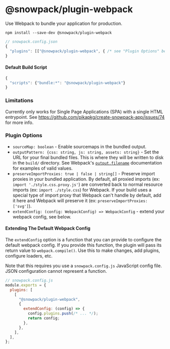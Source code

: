 # @snowpack/plugin-webpack

Use Webpack to bundle your application for production.

```
npm install --save-dev @snowpack/plugin-webpack
```

```js
// snowpack.config.json
{
  "plugins": [["@snowpack/plugin-webpack", { /* see "Plugin Options" below */}]]
}
```

#### Default Build Script

```js
{
  "scripts": {"bundle:*": "@snowpack/plugin-webpack"}
}
```

### Limitations

Currently only works for Single Page Applications (SPA) with a single HTML entrypoint. See https://github.com/pikapkg/create-snowpack-app/issues/74 for more info.

### Plugin Options

- `sourceMap: boolean` - Enable sourcemaps in the bundled output.
- `outputPattern: {css: string, js: string, assets: string}` - Set the URL for your final bundled files. This is where they will be written to disk in the `build/` directory. See Webpack's [`output.filename`](https://webpack.js.org/configuration/output/#outputfilename) documentation for examples of valid values.
- `preserveImportProxies: true | false | string[]` - Preserve import proxies in your bundled application. By default, all proxied imports (ex: `import './style.css.proxy.js'`) are converted back to normal resource imports (ex: `import ./style.css`) for Webpack. If your build uses a special type of import proxy that Webpack can't handle by default, add it here and Webpack will preserve it (ex: `preserveImportProxies: ['svg']`).
- `extendConfig: (config: WebpackConfig) => WebpackConfig` - extend your webpack config, see below.

#### Extending The Default Webpack Config

The `extendConfig` option is a function that you can provide to configure the default webpack config. If you provide this function, the plugin will pass its return value to `webpack.compile()`. Use this to make changes, add plugins, configure loaders, etc.

Note that this requires you use a `snowpack.config.js` JavaScript config file. JSON configuration cannot represent a function.

```js
// snowpack.config.js
module.exports = {
  plugins: [
    [
      "@snowpack/plugin-webpack",
      {
        extendConfig: (config) => {
          config.plugins.push(/* ... */);
          return config;
        },
      },
    ],
  ],
};
```
